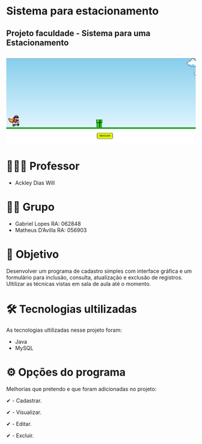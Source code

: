 # Sistema para estacionamento
## Projeto faculdade - Sistema para uma Estacionamento <h2>

![Mario](https://github.com/biell-lopes/Jogo_Mario_Jump/blob/main/images/.png)

  
# 👨🏻‍🏫 Professor  
 - Ackley Dias Will 


# 👨‍💻 Grupo
 - Gabriel Lopes   RA: 062848
 - Matheus D’Avilla RA: 056903
  
  
# 🎯 Objetivo
Desenvolver um programa de cadastro simples com interface gráfica e um formulário para inclusão, consulta, atualização e exclusão de registros. 
Ultilizar as técnicas vistas em sala de aula até o momento.

  
# 🛠️ Tecnologias ultilizadas
As tecnologias ultilizadas nesse projeto foram:
- Java
- MySQL

  
# ⚙️ Opções do programa
Melhorias que pretendo e que foram adicionadas no projeto:

 ✔ - Cadastrar.
 
 ✔ - Visualizar.

 ✔ - Editar.
  
 ✔ - Excluir.

